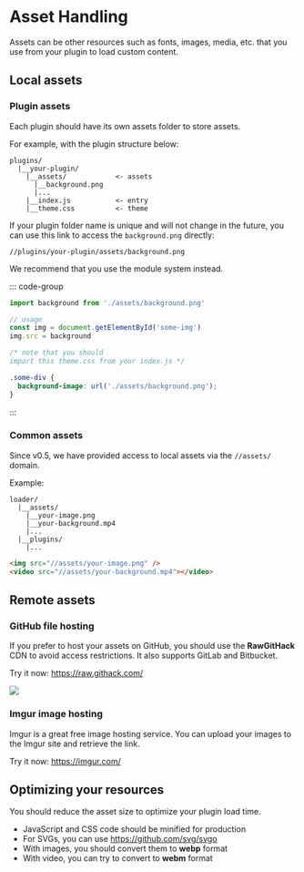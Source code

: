 # Asset Handling

Assets can be other resources such as fonts, images, media, etc. that you use
from your plugin to load custom content.

## Local assets

### Plugin assets

Each plugin should have its own assets folder to store assets.

For example, with the plugin structure below:

```
plugins/
  |__your-plugin/
    |__assets/            <- assets
      |__background.png
      |...
    |__index.js           <- entry
    |__theme.css          <- theme
```

If your plugin folder name is unique and will not change in the future, you can
use this link to access the `background.png` directly:

```
//plugins/your-plugin/assets/background.png
```

We recommend that you use the module system instead.

::: code-group

```js [index.js]
import background from './assets/background.png'

// usage
const img = document.getElementById('some-img')
img.src = background
```

```css [theme.css]
/* note that you should
import this theme.css from your index.js */

.some-div {
  background-image: url('./assets/background.png');
}
```

:::

### Common assets

Since v0.5, we have provided access to local assets via the `//assets/` domain.

Example:

```
loader/
  |__assets/
    |__your-image.png
    |__your-background.mp4
    |...
  |__plugins/
    |...
```

```html
<img src="//assets/your-image.png" />
<video src="//assets/your-background.mp4"></video>
```

## Remote assets

### GitHub file hosting

If you prefer to host your assets on GitHub, you should use the **RawGitHack**
CDN to avoid access restrictions. It also supports GitLab and Bitbucket.

Try it now: https://raw.githack.com/

![](/guide/rawgithack.png)

### Imgur image hosting

Imgur is a great free image hosting service. You can upload your images to the
Imgur site and retrieve the link.

Try it now: https://imgur.com/

## Optimizing your resources

You should reduce the asset size to optimize your plugin load time.

- JavaScript and CSS code should be minified for production
- For SVGs, you can use https://github.com/svg/svgo
- With images, you should convert them to **webp** format
- With video, you can try to convert to **webm** format
